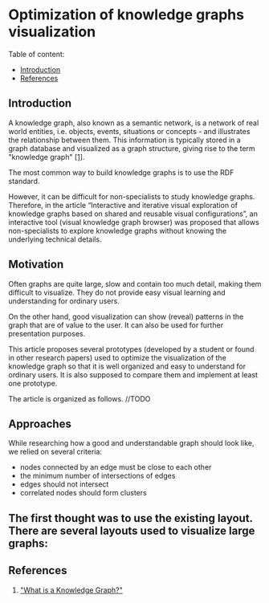 <h1>Optimization of knowledge graphs visualization</h1>

Table of content:
- [Introduction](#introduction)
- [References](#references)

<h2 id="introduction">Introduction</h2>

A knowledge graph, also known as a semantic network, is a network of real world entities, i.e. objects, events, situations or concepts - and illustrates the relationship between them. This information is typically stored in a graph database and visualized as a graph structure, giving rise to the term "knowledge graph" [[1]](https://www.ibm.com/cloud/learn/knowledge-graph).

The most common way to build knowledge graphs is to use the RDF standard.

However, it can be difficult for non-specialists to study knowledge graphs. Therefore, in the article “Interactive and iterative visual exploration of knowledge graphs based on shared and reusable visual configurations”, an interactive tool (visual knowledge graph browser) was proposed that allows non-specialists to explore knowledge graphs without knowing the underlying technical details.

<h2 id="motivation">Motivation</h2>

Often graphs are quite large, slow and contain too much detail, making them difficult to visualize. They do not provide easy visual learning and understanding for ordinary users.

On the other hand, good visualization can show (reveal) patterns in the graph that are of value to the user. It can also be used for further presentation purposes.

This article proposes several prototypes (developed by a student or found in other research papers) used to optimize the visualization of the knowledge graph so that it is well organized and easy to understand for ordinary users. It is also supposed to compare them and implement at least one prototype.

The article is organized as follows. //TODO

<h2 id="approaches">Approaches</h2>

While researching how a good and understandable graph should look like, we relied on several criteria:
- nodes connected by an edge must be close to each other
- the minimum number of intersections of edges
- edges should not intersect
- correlated nodes should form clusters

The first thought was to use the existing layout. There are several layouts used to visualize large graphs: 
- 

<h2 id="references">References</h2>

1. ["What is a Knowledge Graph?"](https://www.ibm.com/cloud/learn/knowledge-graph)